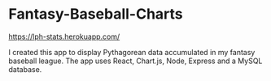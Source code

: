 # Fantasy-Baseball-Charts
https://lph-stats.herokuapp.com/

I created this app to display Pythagorean data accumulated in my fantasy baseball league.
The app uses React, Chart.js, Node, Express and a MySQL database.
